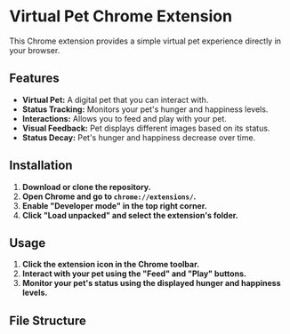 # Virtual Pet Chrome Extension

This Chrome extension provides a simple virtual pet experience directly in your browser.

## Features

* **Virtual Pet:** A digital pet that you can interact with.
* **Status Tracking:** Monitors your pet's hunger and happiness levels.
* **Interactions:** Allows you to feed and play with your pet.
* **Visual Feedback:** Pet displays different images based on its status.
* **Status Decay:** Pet's hunger and happiness decrease over time.

## Installation

1.  **Download or clone the repository.**
2.  **Open Chrome and go to `chrome://extensions/`.**
3.  **Enable "Developer mode" in the top right corner.**
4.  **Click "Load unpacked" and select the extension's folder.**

## Usage

1.  **Click the extension icon in the Chrome toolbar.**
2.  **Interact with your pet using the "Feed" and "Play" buttons.**
3.  **Monitor your pet's status using the displayed hunger and happiness levels.**

## File Structure

